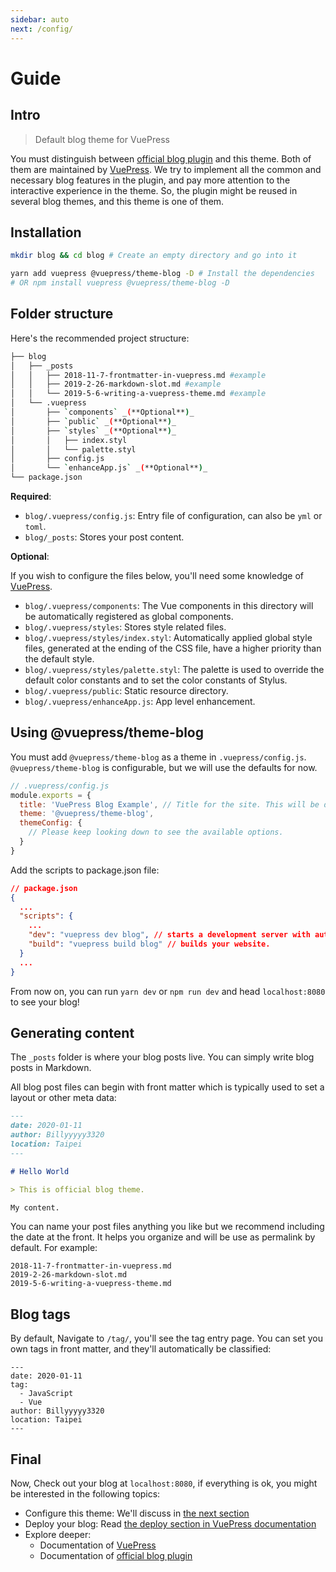 ```yaml
---
sidebar: auto
next: /config/
---
```


# Guide


## Intro

> Default blog theme for VuePress 

You must distinguish between [official blog plugin](https://vuepress-plugin-blog.ulivz.com/) and this theme. Both of them are maintained by [VuePress](https://vuepress.vuejs.org/). We try to implement all the common and necessary blog features in the plugin, and pay more attention to the interactive experience in the theme. So, the plugin might be reused in several blog themes, and this theme is one of them.

## Installation

```bash
mkdir blog && cd blog # Create an empty directory and go into it

yarn add vuepress @vuepress/theme-blog -D # Install the dependencies
# OR npm install vuepress @vuepress/theme-blog -D
```
## Folder structure

Here's the recommended project structure:
```bash
├── blog
│   ├── _posts
│   │   ├── 2018-11-7-frontmatter-in-vuepress.md #example
│   │   ├── 2019-2-26-markdown-slot.md #example
│   │   └── 2019-5-6-writing-a-vuepress-theme.md #example
│   └── .vuepress
│       ├── `components` _(**Optional**)_
│       ├── `public` _(**Optional**)_
│       ├── `styles` _(**Optional**)_
│       │   ├── index.styl
│       │   └── palette.styl
│       ├── config.js
│       └── `enhanceApp.js` _(**Optional**)_
└── package.json
```

**Required**:

- `blog/.vuepress/config.js`: Entry file of configuration, can also be `yml` or `toml`.
- `blog/_posts`: Stores your post content.

**Optional**:


If you wish to configure the files below, you'll need some knowledge of [VuePress](https://vuepress.vuejs.org/).

- `blog/.vuepress/components`: The Vue components in this directory will be automatically registered as global components.
- `blog/.vuepress/styles`: Stores style related files.
- `blog/.vuepress/styles/index.styl`: Automatically applied global style files, generated at the ending of the CSS file, have a higher priority than the default style.
- `blog/.vuepress/styles/palette.styl`: The palette is used to override the default color constants and to set the color constants of Stylus.
- `blog/.vuepress/public`: Static resource directory.
- `blog/.vuepress/enhanceApp.js`: App level enhancement.


## Using @vuepress/theme-blog

You must add `@vuepress/theme-blog` as a theme in `.vuepress/config.js`. `@vuepress/theme-blog` is configurable, but we will use the defaults for now.

```js
// .vuepress/config.js
module.exports = {
  title: 'VuePress Blog Example', // Title for the site. This will be displayed in the navbar.
  theme: '@vuepress/theme-blog',
  themeConfig: {
    // Please keep looking down to see the available options.
  }
}
```
Add the scripts to package.json file:
```json
// package.json
{
  ...
  "scripts": {
    ...
    "dev": "vuepress dev blog", // starts a development server with automatic reload.
    "build": "vuepress build blog" // builds your website.
  }
  ...
}
```

From now on, you can run `yarn dev` or `npm run dev` and head `localhost:8080` to see your blog!

## Generating content

The `_posts` folder is where your blog posts live. You can simply write blog posts in Markdown.

All blog post files can begin with front matter which is typically used to set a layout or other meta data:
```md
---
date: 2020-01-11
author: Billyyyyy3320
location: Taipei  
---

# Hello World

> This is official blog theme.

My content.
```
You can name your post files anything you like but we recommend including the date at the front.
It helps you organize and will be use as permalink by default. For example:

```
2018-11-7-frontmatter-in-vuepress.md 
2019-2-26-markdown-slot.md 
2019-5-6-writing-a-vuepress-theme.md 
```

## Blog tags

By default, Navigate to `/tag/`, you'll see the tag entry page.
You can set you own tags in front matter, and they'll automatically be classified:

```yaml{3-5}
---
date: 2020-01-11
tag: 
  - JavaScript
  - Vue
author: Billyyyyy3320
location: Taipei  
---
```

## Final

Now, Check out your blog at `localhost:8080`, if everything is ok, you might be interested in the following topics:

- Configure this theme: We'll discuss in [the next section](../config)
- Deploy your blog: Read [the deploy section in VuePress documentation](https://vuepress.vuejs.org/guide/deploy.html)
- Explore deeper: 
  - Documentation of [VuePress](https://vuepress.vuejs.org/)
  - Documentation of [official blog plugin](https://vuepress-plugin-blog.ulivz.com/)

